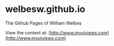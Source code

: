 welbesw.github.io
=================

The Github Pages of William Welbes

View the content at: [http://www.myuiviews.com](http://www.myuiviews.com)
